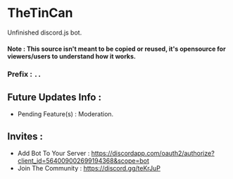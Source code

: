 # TheTinCan
Unfinished discord.js bot.
#### Note : This source isn't meant to be copied or reused, it's opensource for viewers/users to understand how it works.

### Prefix : `..`

## Future Updates Info :
- Pending Feature(s) : Moderation.

## Invites :
- Add Bot To Your Server : https://discordapp.com/oauth2/authorize?client_id=564009002699194368&scope=bot
- Join The Community : https://discord.gg/teKrJuP
